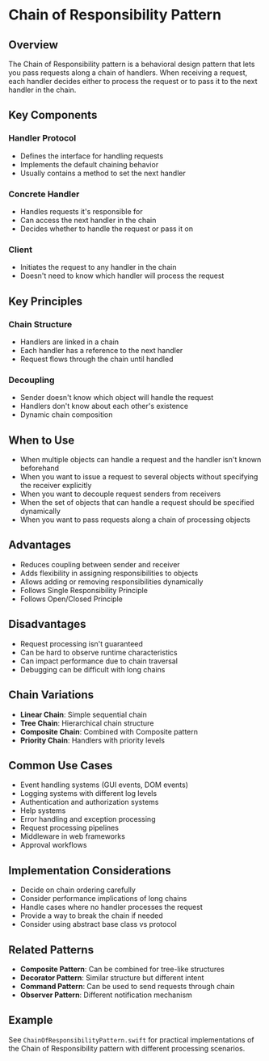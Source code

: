 # Chain of Responsibility Pattern

## Overview
The Chain of Responsibility pattern is a behavioral design pattern that lets you pass requests along a chain of handlers. When receiving a request, each handler decides either to process the request or to pass it to the next handler in the chain.

## Key Components

### Handler Protocol
- Defines the interface for handling requests
- Implements the default chaining behavior
- Usually contains a method to set the next handler

### Concrete Handler
- Handles requests it's responsible for
- Can access the next handler in the chain
- Decides whether to handle the request or pass it on

### Client
- Initiates the request to any handler in the chain
- Doesn't need to know which handler will process the request

## Key Principles

### Chain Structure
- Handlers are linked in a chain
- Each handler has a reference to the next handler
- Request flows through the chain until handled

### Decoupling
- Sender doesn't know which object will handle the request
- Handlers don't know about each other's existence
- Dynamic chain composition

## When to Use
- When multiple objects can handle a request and the handler isn't known beforehand
- When you want to issue a request to several objects without specifying the receiver explicitly
- When you want to decouple request senders from receivers
- When the set of objects that can handle a request should be specified dynamically
- When you want to pass requests along a chain of processing objects

## Advantages
- Reduces coupling between sender and receiver
- Adds flexibility in assigning responsibilities to objects
- Allows adding or removing responsibilities dynamically
- Follows Single Responsibility Principle
- Follows Open/Closed Principle

## Disadvantages
- Request processing isn't guaranteed
- Can be hard to observe runtime characteristics
- Can impact performance due to chain traversal
- Debugging can be difficult with long chains

## Chain Variations
- **Linear Chain**: Simple sequential chain
- **Tree Chain**: Hierarchical chain structure
- **Composite Chain**: Combined with Composite pattern
- **Priority Chain**: Handlers with priority levels

## Common Use Cases
- Event handling systems (GUI events, DOM events)
- Logging systems with different log levels
- Authentication and authorization systems
- Help systems
- Error handling and exception processing
- Request processing pipelines
- Middleware in web frameworks
- Approval workflows

## Implementation Considerations
- Decide on chain ordering carefully
- Consider performance implications of long chains
- Handle cases where no handler processes the request
- Provide a way to break the chain if needed
- Consider using abstract base class vs protocol

## Related Patterns
- **Composite Pattern**: Can be combined for tree-like structures
- **Decorator Pattern**: Similar structure but different intent
- **Command Pattern**: Can be used to send requests through chain
- **Observer Pattern**: Different notification mechanism

## Example
See `ChainOfResponsibilityPattern.swift` for practical implementations of the Chain of Responsibility pattern with different processing scenarios.
